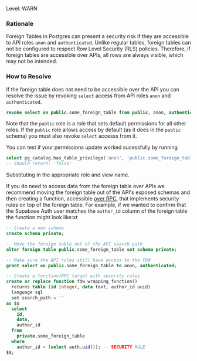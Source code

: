 Level: WARN

### Rationale

Foreign Tables in Postgres can present a security risk if they are accessible to API roles `anon` and `authenticated`. Unlike regular tables, foreign tables can not be configured to respect Row Level Security (RLS) policies. Therefore, if foreign tables are accessible over APIs, all rows are always visible, which may not be intended.

### How to Resolve

If the foreign table does not need to be accessible over the API you can resolve the issue by revoking `select` access from API roles `anon` and `authenticated`.

```sql
revoke select on public.some_foreign_table from public, anon, authenticated;
```

Note that the `public` role is a role that sets default permissions for all other roles. If the `public` role allows access by default (as it does in the `public` schema) you must also revoke `select` accesss from it.

You can test if your permissions update worked sucessfully by running

```sql
select pg_catalog.has_table_privilege('anon', 'public.some_foreign_table'::regclass::oid, 'select')
-- Should return: 'false'
```

Substituting in the appropriate role and view name.

If you do need to access data from the foreign table over APIs we recommend moving the foreign table out of the API's exposed schemas and then creating a function, accessible [over RPC](https://supabase.com/docs/reference/javascript/rpc), that implements security rules on top of the foreign table. For example, if we wanted to confirm that the Supabase Auth user matches the `author_id` column of the foreign table the function might look like:xt

```sql
-- Create a new schema
create schema private;

-- Move the foreign table out of the API search path
alter foreign table public.some_foreign_table set schema private;

-- Make sure the API roles still have access to the FDW
grant select on public.some_foreign_table to anon, authenticated;

-- Create a function/RPC target with security rules
create or replace function fdw_wrapping_function()
  returns table (id integer, data text, author_id uuid)
  language sql
  set search_path = ''
as $$
  select
    id,
    data,
    author_id
  from
    private.some_foreign_table
  where
    author_id = (select auth.uid()); -- SECURITY RULE
$$;
```
